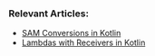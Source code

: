 ### Relevant Articles:

- [SAM Conversions in Kotlin](https://www.baeldung.com/kotlin/sam-conversions)
- [Lambdas with Receivers in Kotlin](https://www.baeldung.com/kotlin/lambda-receiver)
